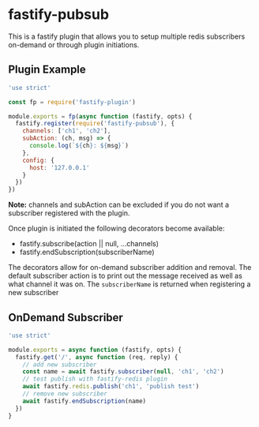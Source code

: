 # fastify-pubsub
This is a fastify plugin that allows you to setup multiple redis subscribers on-demand or through plugin initiations.

## Plugin Example
```js
'use strict'

const fp = require('fastify-plugin')

module.exports = fp(async function (fastify, opts) {
  fastify.register(require('fastify-pubsub'), {
    channels: ['ch1', 'ch2'],
    subAction: (ch, msg) => {
      console.log(`${ch}: ${msg}`)
    },
    config: {
      host: '127.0.0.1'
    }
  })
})
```

**Note:** channels and subAction can be excluded if you do not want a subscriber registered with the plugin. 

Once plugin is initiated the following decorators become available:

- fastify.subscribe(action || null, ...channels)
- fastify.endSubscription(subscriberName)

The decorators allow for on-demand subscriber addition and removal. The default subscriber action is to print out the message received as well as what channel it was on. The `subscriberName` is returned when registering a new subscriber

## OnDemand Subscriber

```js
'use strict'

module.exports = async function (fastify, opts) {
  fastify.get('/', async function (req, reply) {
    // add new subscriber
    const name = await fastify.subscriber(null, 'ch1', 'ch2')
    // test publish with fastify-redis plugin
    await fastify.redis.publish('ch1', 'publish test')
    // remove new subscriber
    await fastify.endSubscription(name)
  })
}
```

